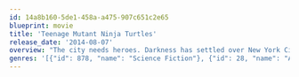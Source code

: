 ```yaml
---
id: 14a8b160-5de1-458a-a475-907c651c2e65
blueprint: movie
title: 'Teenage Mutant Ninja Turtles'
release_date: '2014-08-07'
overview: "The city needs heroes. Darkness has settled over New York City as Shredder and his evil Foot Clan have an iron grip on everything from the police to the politicians. The future is grim until four unlikely outcast brothers rise from the sewers and discover their destiny as Teenage Mutant Ninja Turtles. The Turtles must work with fearless reporter April and her wise-cracking cameraman Vern Fenwick to save the city and unravel Shredder's diabolical plan."
genres: '[{"id": 878, "name": "Science Fiction"}, {"id": 28, "name": "Action"}, {"id": 12, "name": "Adventure"}, {"id": 14, "name": "Fantasy"}, {"id": 35, "name": "Comedy"}]'
---
```

